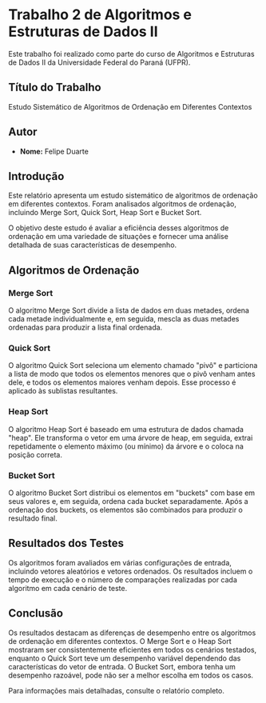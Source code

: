 # Trabalho 2 de Algoritmos e Estruturas de Dados II

Este trabalho foi realizado como parte do curso de Algoritmos e Estruturas de Dados II da Universidade Federal do Paraná (UFPR).

## Título do Trabalho
Estudo Sistemático de Algoritmos de Ordenação em Diferentes Contextos

## Autor
- **Nome:** Felipe Duarte

## Introdução
Este relatório apresenta um estudo sistemático de algoritmos de ordenação em diferentes contextos. Foram analisados algoritmos de ordenação, incluindo Merge Sort, Quick Sort, Heap Sort e Bucket Sort.

O objetivo deste estudo é avaliar a eficiência desses algoritmos de ordenação em uma variedade de situações e fornecer uma análise detalhada de suas características de desempenho.

## Algoritmos de Ordenação
### Merge Sort
O algoritmo Merge Sort divide a lista de dados em duas metades, ordena cada metade individualmente e, em seguida, mescla as duas metades ordenadas para produzir a lista final ordenada.

### Quick Sort
O algoritmo Quick Sort seleciona um elemento chamado "pivô" e particiona a lista de modo que todos os elementos menores que o pivô venham antes dele, e todos os elementos maiores venham depois. Esse processo é aplicado às sublistas resultantes.

### Heap Sort
O algoritmo Heap Sort é baseado em uma estrutura de dados chamada "heap". Ele transforma o vetor em uma árvore de heap, em seguida, extrai repetidamente o elemento máximo (ou mínimo) da árvore e o coloca na posição correta.

### Bucket Sort
O algoritmo Bucket Sort distribui os elementos em "buckets" com base em seus valores e, em seguida, ordena cada bucket separadamente. Após a ordenação dos buckets, os elementos são combinados para produzir o resultado final.

## Resultados dos Testes
Os algoritmos foram avaliados em várias configurações de entrada, incluindo vetores aleatórios e vetores ordenados. Os resultados incluem o tempo de execução e o número de comparações realizadas por cada algoritmo em cada cenário de teste.

## Conclusão
Os resultados destacam as diferenças de desempenho entre os algoritmos de ordenação em diferentes contextos. O Merge Sort e o Heap Sort mostraram ser consistentemente eficientes em todos os cenários testados, enquanto o Quick Sort teve um desempenho variável dependendo das características do vetor de entrada. O Bucket Sort, embora tenha um desempenho razoável, pode não ser a melhor escolha em todos os casos.

Para informações mais detalhadas, consulte o relatório completo.
